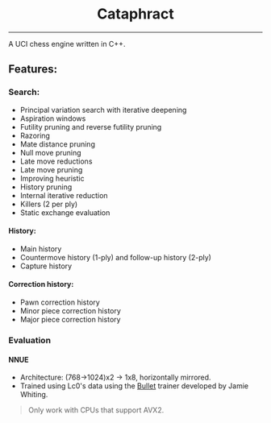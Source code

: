 <div align="center">

# Cataphract
___
</div>

A UCI chess engine written in C++.

## Features:
### Search:
* Principal variation search with iterative deepening
* Aspiration windows
* Futility pruning and reverse futility pruning
* Razoring
* Mate distance pruning
* Null move pruning
* Late move reductions
* Late move pruning
* Improving heuristic
* History pruning
* Internal iterative reduction
* Killers (2 per ply)
* Static exchange evaluation
#### History:
* Main history
* Countermove history (1-ply) and follow-up history (2-ply)
* Capture history
#### Correction history:
* Pawn correction history
* Minor piece correction history
* Major piece correction history
### Evaluation
#### NNUE 
* Architecture: (768->1024)x2 -> 1x8, horizontally mirrored.
* Trained using Lc0's data using the [Bullet](https://github.com/jw1912/bullet) trainer developed by Jamie Whiting.

> Only work with CPUs that support AVX2.